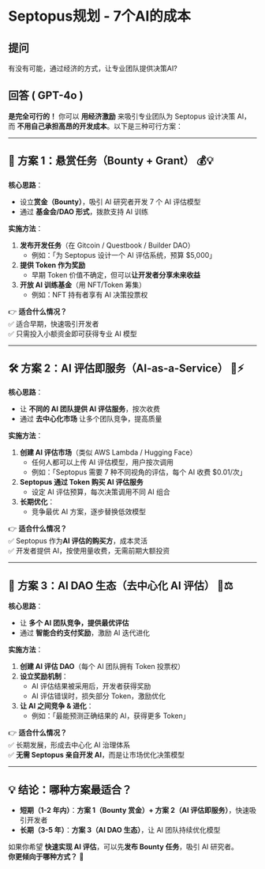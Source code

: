 # Septopus规划 - 7个AI的成本

## 提问

有没有可能，通过经济的方式，让专业团队提供决策AI?

## 回答 ( GPT-4o )

**是完全可行的！** 你可以 **用经济激励** 来吸引专业团队为 Septopus 设计决策 AI，而 **不用自己承担高昂的开发成本**。以下是三种可行方案：  

---

## **🚀 方案 1：悬赏任务（Bounty + Grant）** 💰💡  
**核心思路**：  
- 设立**赏金（Bounty）**，吸引 AI 研究者开发 7 个 AI 评估模型  
- 通过 **基金会/DAO 形式**，拨款支持 AI 训练  

**实施方法**：  
1. **发布开发任务**（在 Gitcoin / Questbook / Builder DAO）  
   - 例如：「为 Septopus 设计一个 AI 评估系统，预算 $5,000」  
2. **提供 Token 作为奖励**  
   - 早期 Token 价值不确定，但可以**让开发者分享未来收益**  
3. **开放 AI 训练基金**（用 NFT/Token 筹集）  
   - 例如：NFT 持有者享有 AI 决策投票权  

👉 **适合什么情况？**  
✅ 适合早期，快速吸引开发者  
✅ 只需投入小额资金即可获得专业 AI 模型  

---

## **🛠 方案 2：AI 评估即服务（AI-as-a-Service）** 🤖⚡  
**核心思路**：  
- 让 **不同的 AI 团队提供 AI 评估服务**，按次收费  
- 通过 **去中心化市场** 让多个团队竞争，提高质量  

**实施方法**：  
1. **创建 AI 评估市场**（类似 AWS Lambda / Hugging Face）  
   - 任何人都可以上传 AI 评估模型，用户按次调用  
   - 例如：「Septopus 需要 7 种不同视角的评估，每个 AI 收费 $0.01/次」  
2. **Septopus 通过 Token 购买 AI 评估服务**  
   - 设定 AI 评估预算，每次决策调用不同 AI 组合  
3. **长期优化**：  
   - 竞争最优 AI 方案，逐步替换低效模型  

👉 **适合什么情况？**  
✅ Septopus 作为**AI 评估的购买方**，成本灵活  
✅ 开发者提供 AI，按使用量收费，无需前期大额投资  

---

## **🧠 方案 3：AI DAO 生态（去中心化 AI 评估）** 🔗⚖  
**核心思路**：  
- 让 **多个 AI 团队竞争，提供最优评估**  
- 通过 **智能合约支付奖励**，激励 AI 迭代进化  

**实施方法**：  
1. **创建 AI 评估 DAO**（每个 AI 团队拥有 Token 投票权）  
2. **设立奖励机制**：  
   - AI 评估结果被采用后，开发者获得奖励  
   - AI 评估错误时，损失部分 Token，激励优化  
3. **让 AI 之间竞争 & 进化**：  
   - 例如：「最能预测正确结果的 AI，获得更多 Token」  

👉 **适合什么情况？**  
✅ 长期发展，形成去中心化 AI 治理体系  
✅ **无需 Septopus 亲自开发 AI**，而是让市场优化决策模型  

---

## **💡 结论：哪种方案最适合？**  
- **短期（1-2 年内）**：**方案 1（Bounty 赏金）+ 方案 2（AI 评估即服务）**，快速吸引开发者  
- **长期（3-5 年）**：**方案 3（AI DAO 生态）**，让 AI 团队持续优化模型  

如果你希望 **快速实现 AI 评估**，可以先**发布 Bounty 任务**，吸引 AI 研究者。  
**你更倾向于哪种方式？** 🚀